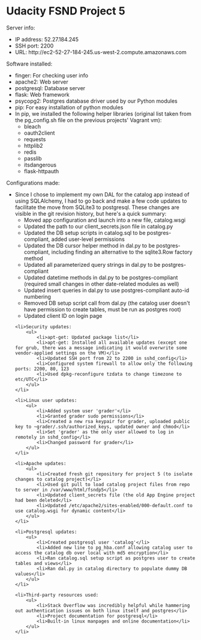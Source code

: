 <h1>Udacity FSND Project 5</h1>

<div>Server info:</div>
<ul>
    <li>IP address: 52.27.184.245</li>
    <li>SSH port: 2200</li>
    <li>URL: http://ec2-52-27-184-245.us-west-2.compute.amazonaws.com</li>
</ul>

<div>Software installed:</div>
<ul>
    <li>finger: For checking user info</li>
    <li>apache2: Web server</li>
    <li>postgresql: Database server</li>
    <li>flask: Web framework</li>
    <li>psycopg2: Postgres database driver used by our Python modules</li>
    <li>pip: For easy installation of python modules</li>
    <li>In pip, we installed the following helper libraries (original list taken from the pg_config.sh file on the previous projects' Vagrant vm):
    <ul>
        <li>bleach</li>
        <li>oauth2client</li>
        <li>requests</li>
        <li>httplib2</li>
        <li>redis</li>
        <li>passlib</li>
        <li>itsdangerous</li>
        <li>flask-httpauth</li>
    </ul>
    </li>
</ul>

<div>Configurations made:</div>
<ul>
    <li>Since I chose to implement my own DAL for the catalog app instead of using SQLAlchemy, I had to go back and make a few code updates to facilitate the move from SQLite3 to postgresql.  These changes are visible in the git revision history, but here's a quick summary:
        <ul>
            <li>Moved app configuration and launch into a new file, catalog.wsgi</li>
            <li>Updated the path to our client_secrets.json file in catalog.py</li>
            <li>Updated the DB setup scripts in catalog.sql to be postgres-compliant, added user-level permissions</li>
            <li>Updated the DB cursor helper method in dal.py to be postgres-compliant, including finding an alternative to the sqlite3.Row factory method</li>
            <li>Updated all parameterized query strings in dal.py to be postgres-compliant</li>
            <li>Updated datetime methods in dal.py to be postgres-compliant (required small changes in other date-related modules as well)</li>
            <li>Updated insert queries in dal.py to use postgres-compliant auto-id numbering</li>
            <li>Removed DB setup script call from dal.py (the catalog user doesn't have permission to create tables, must be run as postgres root)</li>
            <li>Updated client ID on login page</li>
        </ul>
    </li>

    <li>Security updates:
        <ul>
            <li>apt-get: Updated package list</li>
            <li>apt-get: Installed all available updates (except one for grub, there was a message indicating it would overwrite some vendor-applied settings on the VM)</li>
            <li>Updated SSH port from 22 to 2200 in sshd_config</li>            
            <li>Configured system firewall to allow only the following ports: 2200, 80, 123
            <li>Used dpkg-reconfigure tzdata to change timezone to etc/UTC</li>
        </ul>
    </li>

    <li>Linux user updates:
        <ul>
            <li>Added system user 'grader'</li>
            <li>Granted grader sudo permissions</li>
            <li>Created a new rsa keypair for grader, uploaded public key to ~grader/.ssh/authorized_keys, updated owner and chmod</li>
            <li>Set 'grader' as the only user allowed to log in remotely in sshd_config</li>
            <li>Changed password for grader</li>
        </ul>
    </li>

    <li>Apache updates:
        <ul>
            <li>Created fresh git repository for project 5 (to isolate changes to catalog project)</li>
            <li>Used git pull to load catalog project files from repo to server in /var/www/html/fsndp5</li>
            <li>Updated client_secrets file (the old App Engine project had been deleted</li>
            <li>Updated /etc/apache2/sites-enabled/000-default.conf to use catalog.wsgi for dynamic content</li>
        </ul>
    </li>

    <li>Postgresql updates:
        <ul>
            <li>Created postgresql user 'catalog'</li>
            <li>Added new line to pg_hba.conf allowing catalog user to access the catalog db over local with md5 encryption</li>
            <li>Ran catalog.sql setup script as postgres user to create tables and views</li>
            <li>Ran dal.py in catalog directory to populate dummy DB values</li>
        </ul>
    </li>

    <li>Third-party resources used:
        <ul>
            <li>Stack Overflow was incredibly helpful while hammering out authentication issues on both linux itself and postgres</li>
            <li>Project documentation for postgresql</li>
            <li>Built-in linux manpages and online documentation</li>
        </ul>
    </li>

</ul>
    

